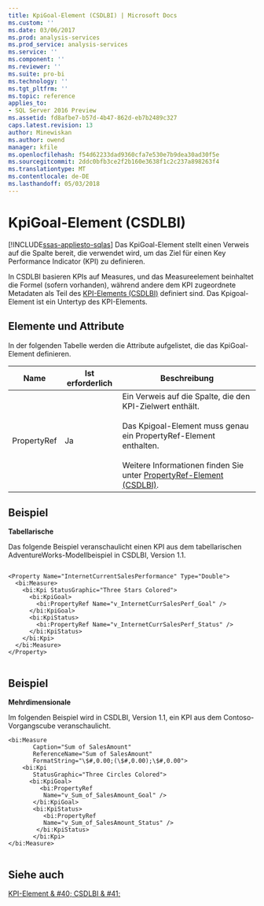 ```yaml
---
title: KpiGoal-Element (CSDLBI) | Microsoft Docs
ms.custom: ''
ms.date: 03/06/2017
ms.prod: analysis-services
ms.prod_service: analysis-services
ms.service: ''
ms.component: ''
ms.reviewer: ''
ms.suite: pro-bi
ms.technology: ''
ms.tgt_pltfrm: ''
ms.topic: reference
applies_to:
- SQL Server 2016 Preview
ms.assetid: fd8afbe7-b57d-4b47-862d-eb7b2489c327
caps.latest.revision: 13
author: Minewiskan
ms.author: owend
manager: kfile
ms.openlocfilehash: f54d62233dad9360cfa7e530e7b9dea30ad30f5e
ms.sourcegitcommit: 2ddc0bfb3ce2f2b160e3638f1c2c237a898263f4
ms.translationtype: MT
ms.contentlocale: de-DE
ms.lasthandoff: 05/03/2018
---
```

# <a name="kpigoal-element-csdlbi"></a>KpiGoal-Element (CSDLBI)
[!INCLUDE[ssas-appliesto-sqlas](../../../includes/ssas-appliesto-sqlas.md)]
  Das KpiGoal-Element stellt einen Verweis auf die Spalte bereit, die verwendet wird, um das Ziel für einen Key Performance Indicator (KPI) zu definieren.  
  
 In CSDLBI basieren KPIs auf Measures, und das Measureelement beinhaltet die Formel (sofern vorhanden), während andere dem KPI zugeordnete Metadaten als Teil des [KPI-Elements &#40;CSDLBI&#41;](../../../analysis-services/tabular-model-programming-compatibility-levels-1050-1103/conceptual-schema-definition-language-csdl/kpi-element-csdlbi.md) definiert sind.  Das Kpigoal-Element ist ein Untertyp des KPI-Elements.  
  
## <a name="elements-and-attributes"></a>Elemente und Attribute  
 In der folgenden Tabelle werden die Attribute aufgelistet, die das KpiGoal-Element definieren.  
  
|Name|Ist erforderlich|Beschreibung|  
|----------|-----------------|-----------------|  
|PropertyRef|Ja|Ein Verweis auf die Spalte, die den KPI-Zielwert enthält.<br /><br /> Das Kpigoal-Element muss genau ein PropertyRef-Element enthalten.<br /><br /> Weitere Informationen finden Sie unter [PropertyRef-Element &#40;CSDLBI&#41;](../../../analysis-services/tabular-model-programming-compatibility-levels-1050-1103/conceptual-schema-definition-language-csdl/propertyref-element-csdlbi.md).|  
  
## <a name="example"></a>Beispiel  
 **Tabellarische**  
  
 Das folgende Beispiel veranschaulicht einen KPI aus dem tabellarischen AdventureWorks-Modellbeispiel in CSDLBI, Version 1.1.  
  
```  
  
<Property Name="InternetCurrentSalesPerformance" Type="Double">  
  <bi:Measure>  
    <bi:Kpi StatusGraphic="Three Stars Colored">  
      <bi:KpiGoal>  
        <bi:PropertyRef Name="v_InternetCurrSalesPerf_Goal" />  
      </bi:KpiGoal>  
      <bi:KpiStatus>  
        <bi:PropertyRef Name="v_InternetCurrSalesPerf_Status" />  
      </bi:KpiStatus>  
    </bi:Kpi>  
  </bi:Measure>  
</Property>  
  
```  
  
## <a name="example"></a>Beispiel  
 **Mehrdimensionale**  
  
 Im folgenden Beispiel wird in CSDLBI, Version 1.1, ein KPI aus dem Contoso-Vorgangscube veranschaulicht.  
  
```  
<bi:Measure   
       Caption="Sum of SalesAmount"   
       ReferenceName="Sum of SalesAmount"   
       FormatString="\$#,0.00;(\$#,0.00);\$#,0.00">  
    <bi:Kpi   
       StatusGraphic="Three Circles Colored">  
      <bi:KpiGoal>  
         <bi:PropertyRef   
          Name="v_Sum_of_SalesAmount_Goal" />  
       </bi:KpiGoal>  
       <bi:KpiStatus>  
          <bi:PropertyRef   
          Name="v_Sum_of_SalesAmount_Status" />  
        </bi:KpiStatus>  
       </bi:Kpi>  
</bi:Measure>  
  
```  
  
## <a name="see-also"></a>Siehe auch  
 [KPI-Element & #40; CSDLBI & #41;](../../../analysis-services/tabular-model-programming-compatibility-levels-1050-1103/conceptual-schema-definition-language-csdl/kpi-element-csdlbi.md)  
  
  

